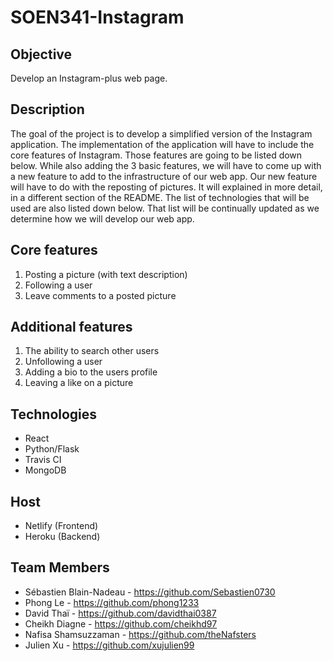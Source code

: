 # SOEN341-Instagram

## Objective
Develop an Instagram-plus web page.

## Description
The goal of the project is to develop a simplified version of the Instagram application. The implementation of the application will have to include the core features of Instagram. Those features are going to be listed down below. While also adding the 3 basic features, we will have to come up with a new feature to add to the infrastructure of our web app. Our new feature will have to do with the reposting of pictures. It will explained in more detail, in a different section of the README. The list of technologies that will be used are also listed down below. That list will be continually updated as we determine how we will develop our web app.

## Core features
1. Posting a picture (with text description)
2. Following a user
3. Leave comments to a posted picture

## Additional features
1. The ability to search other users
2. Unfollowing a user
3. Adding a bio to the users profile
4. Leaving a like on a picture

## Technologies
* React
* Python/Flask
* Travis CI
* MongoDB


## Host
* Netlify (Frontend)
* Heroku (Backend)

## Team Members
* Sébastien Blain-Nadeau - https://github.com/Sebastien0730
* Phong Le - https://github.com/phong1233
* David Thaï - https://github.com/davidthai0387
* Cheikh Diagne - https://github.com/cheikhd97
* Nafisa Shamsuzzaman - https://github.com/theNafsters
* Julien Xu - https://github.com/xujulien99

